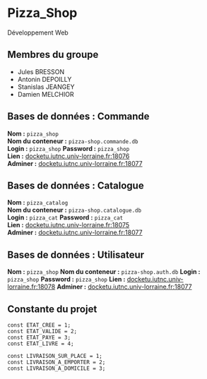 # Pizza_Shop

Développement Web

## Membres du groupe

-   Jules BRESSON
-   Antonin DEPOILLY
-   Stanislas JEANGEY
-   Damien MELCHIOR


## Bases de données : Commande

**Nom :** `pizza_shop`  
**Nom du conteneur :** `pizza-shop.commande.db`  
**Login :** `pizza_shop` **Password :** `pizza_shop`  
**Lien :** [docketu.iutnc.univ-lorraine.fr:18076](docketu.iutnc.univ-lorraine.fr:18076)  
**Adminer :** [docketu.iutnc.univ-lorraine.fr:18077](docketu.iutnc.univ-lorraine.fr:18077)  

## Bases de données : Catalogue

**Nom :** `pizza_catalog`  
**Nom du conteneur :** `pizza-shop.catalogue.db`  
**Login :** `pizza_cat` **Password :** `pizza_cat`  
**Lien :** [docketu.iutnc.univ-lorraine.fr:18075](docketu.iutnc.univ-lorraine.fr:18075)  
**Adminer :** [docketu.iutnc.univ-lorraine.fr:18077](docketu.iutnc.univ-lorraine.fr:18077)

## Bases de données : Utilisateur

**Nom :** `pizza_shop`
**Nom du conteneur :** `pizza-shop.auth.db`
**Login :** `pizza_shop` **Password :** `pizza_shop`
**Lien :** [docketu.iutnc.univ-lorraine.fr:18078](docketu.iutnc.univ-lorraine.fr:18078)
**Adminer :** [docketu.iutnc.univ-lorraine.fr:18077](docketu.iutnc.univ-lorraine.fr:18077)


## Constante du projet

    const ETAT_CREE = 1;
    const ETAT_VALIDE = 2;
    const ETAT_PAYE = 3;
    const ETAT_LIVRE = 4;
    
    const LIVRAISON_SUR_PLACE = 1;
    const LIVRAISON_A_EMPORTER = 2;
    const LIVRAISON_A_DOMICILE = 3;